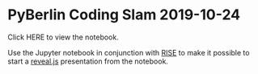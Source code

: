 # PyBerlin Coding Slam 2019-10-24

Click HERE to view the notebook.

Use the Jupyter notebook in conjunction with [RISE](https://rise.readthedocs.io/) to make it possible to start a [reveal.js](https://github.com/hakimel/reveal.js) presentation from the notebook.

